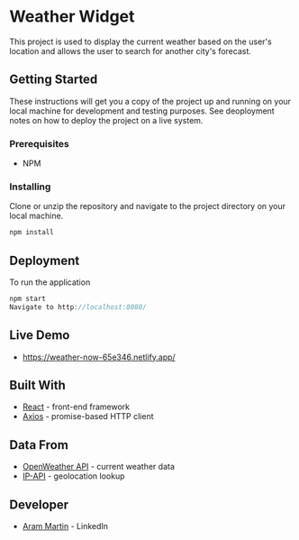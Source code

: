 # Weather Widget

This project is used to display the current weather based on the user's location and allows the user to search for another city's forecast.

## Getting Started

These instructions will get you a copy of the project up and running on your local machine for development and testing purposes. See deoployment notes on how to deploy the project on a live system.

### Prerequisites

- NPM

### Installing

Clone or unzip the repository and navigate to the project directory on your local machine.

```JavaScript
npm install
```

## Deployment

To run the application

```JavaScript
npm start
Navigate to http://localhost:8080/
```

## Live Demo
* https://weather-now-65e346.netlify.app/

## Built With
* [React](https://reactjs.org/) - front-end framework 
* [Axios](https://axios-http.com/docs/intro) - promise-based HTTP client


## Data From
* [OpenWeather API](https://openweathermap.org/api) - current weather data
* [IP-API](https://ip-api.com/docs/api:json#test) - geolocation lookup

## Developer
* [Aram Martin](https://www.linkedin.com/in/aram-martin/) - LinkedIn